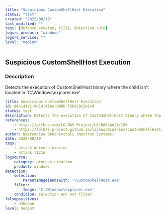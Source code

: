 ```yaml
---
title: "Suspicious CustomShellHost Execution"
status: "test"
created: "2022/08/19"
last_modified: ""
tags: [defense_evasion, t1216, detection_rule]
logsrc_product: "windows"
logsrc_service: ""
level: "medium"
---
```


## Suspicious CustomShellHost Execution

### Description

Detects the execution of CustomShellHost binary where the child isn't located in 'C:\Windows\explorer.exe'

```yml
title: Suspicious CustomShellHost Execution
id: 84b14121-9d14-416e-800b-f3b829c5a14d
status: test
description: Detects the execution of CustomShellHost binary where the child isn't located in 'C:\Windows\explorer.exe'
references:
    - https://github.com/LOLBAS-Project/LOLBAS/pull/180
    - https://lolbas-project.github.io/lolbas/Binaries/CustomShellHost/
author: Nasreddine Bencherchali (Nextron Systems)
date: 2022/08/19
tags:
    - attack.defense_evasion
    - attack.t1216
logsource:
    category: process_creation
    product: windows
detection:
    selection:
        ParentImage|endswith: '\CustomShellHost.exe'
    filter:
        Image: 'C:\Windows\explorer.exe'
    condition: selection and not filter
falsepositives:
    - Unknown
level: medium

```
